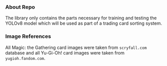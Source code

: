 ### About Repo

The library only contains the parts necessary for
training and testing the YOLOv8 model which will be
used as part of a trading card sorting system.

### Image References
All Magic: the Gathering card images were taken from 
`scryfall.com` database and all Yu-Gi-Oh! card images
were taken from `yugioh.fandom.com`.
